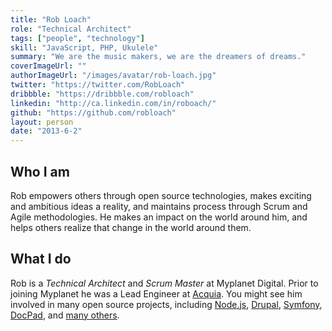 ```yaml
---
title: "Rob Loach"
role: "Technical Architect"
tags: ["people", "technology"]
skill: "JavaScript, PHP, Ukulele"
summary: "We are the music makers, we are the dreamers of dreams."
coverImageUrl: ""
authorImageUrl: "/images/avatar/rob-loach.jpg"
twitter: "https://twitter.com/RobLoach"
dribbble: "https://dribbble.com/robloach"
linkedin: "http://ca.linkedin.com/in/roboach/"
github: "https://github.com/robloach"
layout: person
date: "2013-6-2"
---
```


## Who I am

Rob empowers others through open source technologies, makes exciting and
ambitious ideas a reality, and maintains process through Scrum and Agile
methodologies. He makes an impact on the world around him, and helps others
realize that change in the world around them.

## What I do

Rob is a *Technical Architect* and *Scrum Master* at Myplanet Digital. Prior to joining Myplanet
he was a Lead Engineer at [Acquia](http://acquia.com). You might see him
involved in many open source projects, including [Node.js](http://nodejs.com),
[Drupal](http://drupal.org), [Symfony](http://symfony.com),
[DocPad](http://docpad.org), and [many others](http://github.com/RobLoach).
